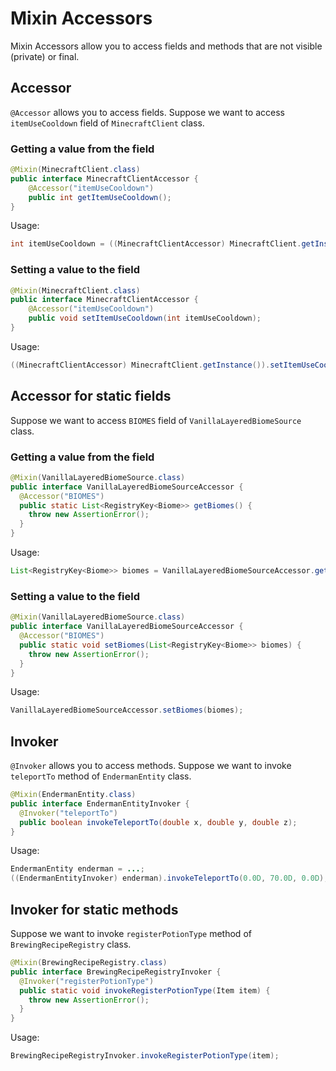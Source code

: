 # Mixin Accessors

Mixin Accessors allow you to access fields and methods that are not
visible (private) or final.

## Accessor

`@Accessor` allows you to access fields. Suppose we want to access
`itemUseCooldown` field of `MinecraftClient` class.

### Getting a value from the field

```java
@Mixin(MinecraftClient.class)
public interface MinecraftClientAccessor {
    @Accessor("itemUseCooldown")
    public int getItemUseCooldown();
}
```

Usage:

```java
int itemUseCooldown = ((MinecraftClientAccessor) MinecraftClient.getInstance()).getItemUseCooldown();
```

### Setting a value to the field

```java
@Mixin(MinecraftClient.class)
public interface MinecraftClientAccessor {
    @Accessor("itemUseCooldown")
    public void setItemUseCooldown(int itemUseCooldown);
}
```

Usage:

```java
((MinecraftClientAccessor) MinecraftClient.getInstance()).setItemUseCooldown(100);
```

## Accessor for static fields

Suppose we want to access `BIOMES` field of `VanillaLayeredBiomeSource`
class.

### Getting a value from the field

```java
@Mixin(VanillaLayeredBiomeSource.class)
public interface VanillaLayeredBiomeSourceAccessor {
  @Accessor("BIOMES")
  public static List<RegistryKey<Biome>> getBiomes() {
    throw new AssertionError();
  }
}
```

Usage:

```java
List<RegistryKey<Biome>> biomes = VanillaLayeredBiomeSourceAccessor.getBiomes();
```

### Setting a value to the field

```java
@Mixin(VanillaLayeredBiomeSource.class)
public interface VanillaLayeredBiomeSourceAccessor {
  @Accessor("BIOMES")
  public static void setBiomes(List<RegistryKey<Biome>> biomes) {
    throw new AssertionError();
  }
}
```

Usage:

```java
VanillaLayeredBiomeSourceAccessor.setBiomes(biomes);
```

## Invoker

`@Invoker` allows you to access methods. Suppose we want to invoke
`teleportTo` method of `EndermanEntity` class.

```java
@Mixin(EndermanEntity.class)
public interface EndermanEntityInvoker {
  @Invoker("teleportTo")
  public boolean invokeTeleportTo(double x, double y, double z);
}
```

Usage:

```java
EndermanEntity enderman = ...;
((EndermanEntityInvoker) enderman).invokeTeleportTo(0.0D, 70.0D, 0.0D);
```

## Invoker for static methods

Suppose we want to invoke `registerPotionType` method of
`BrewingRecipeRegistry` class.

```java
@Mixin(BrewingRecipeRegistry.class)
public interface BrewingRecipeRegistryInvoker {
  @Invoker("registerPotionType")
  public static void invokeRegisterPotionType(Item item) {
    throw new AssertionError();
  }
}
```

Usage:

```java
BrewingRecipeRegistryInvoker.invokeRegisterPotionType(item);
```

